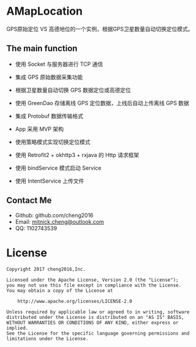 # AMapLocation
GPS原始定位 VS 高德地位的一个实例，根据GPS卫星数量自动切换定位模式。


## The main function

- 使用 Socket 与服务器进行 TCP 通信

- 集成 GPS 原始数据采集功能

- 根据卫星数量自动切换 GPS 数据定位或高德定位

- 使用 GreenDao 存储离线 GPS 定位数据，上线后自动上传离线 GPS 数据

- 集成 Protobuf 数据传输格式

- App 采用 MVP 架构

- 使用策略模式实现切换定位模式

- 使用 Retrofit2 + okhttp3 + rxjava 的 Http 请求框架

- 使用 bindService 模式启动 Service

- 使用 IntentService 上传文件



## Contact Me

- Github: github.com/cheng2016
- Email: mitnick.cheng@outlook.com
- QQ: 1102743539


# License

    Copyright 2017 cheng2016,Inc.
    
    Licensed under the Apache License, Version 2.0 (the "License");
    you may not use this file except in compliance with the License.
    You may obtain a copy of the License at
    
        http://www.apache.org/licenses/LICENSE-2.0
    
    Unless required by applicable law or agreed to in writing, software
    distributed under the License is distributed on an "AS IS" BASIS,
    WITHOUT WARRANTIES OR CONDITIONS OF ANY KIND, either express or implied.
    See the License for the specific language governing permissions and
    limitations under the License.

